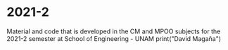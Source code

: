 # 2021-2
Material and code that is developed in the CM and MPOO subjects for the 2021-2 semester at School of Engineering - UNAM
print("David Magaña")
